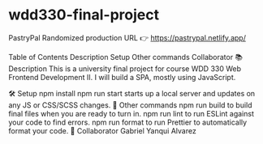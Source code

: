 # wdd330-final-project

PastryPal
Randomized production URL
👉 https://pastrypal.netlify.app/

Table of Contents
Description
Setup
Other commands
Collaborator
📚 Description
This is a university final project for course WDD 330 Web Frontend Development II. I will build a SPA, mostly using JavaScript.

🛠️ Setup
npm install
npm run start starts up a local server and updates on any JS or CSS/SCSS changes.
🔩 Other commands
npm run build to build final files when you are ready to turn in.
npm run lint to run ESLint against your code to find errors.
npm run format to run Prettier to automatically format your code.
👾 Collaborator
Gabriel Yanqui Alvarez
